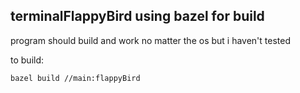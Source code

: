 ## terminalFlappyBird using bazel for build
program should build and work no matter the os but i haven't tested

to build:
```
bazel build //main:flappyBird
```